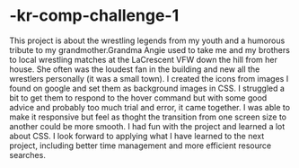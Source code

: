 # -kr-comp-challenge-1

This project is about the wrestling legends from my youth and a humorous tribute to my grandmother.Grandma Angie used to take me and my brothers to local wrestling matches at the LaCrescent VFW down the hill from her house. She often was the loudest fan in the building and new all the wrestlers personally (it was a small town). I created the icons from images I found on google and set them as background images in CSS. I struggled a bit to get them to respond to the hover command but with some good advice and probably too much trial and error, it came together. I was able to make it responsive but feel as thoght the transition from one screen size to another could be more smooth. I had fun with the project and learned a lot about CSS. I look forward to applying what I have learned to the next project, including better time management and more efficient resource searches.  

